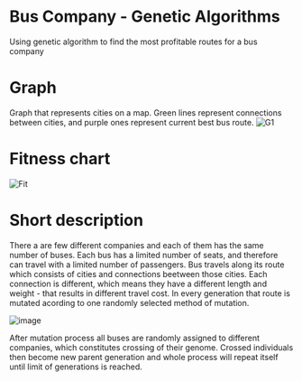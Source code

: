 # Bus Company - Genetic Algorithms
Using genetic algorithm to find the most profitable routes for a bus company

# Graph
Graph that represents cities on a map. Green lines represent connections between cities, and purple ones represent current best bus route.
![G1](https://user-images.githubusercontent.com/37414943/60082755-b149ad00-9734-11e9-971f-d8004ace4970.JPG)

# Fitness chart
![Fit](https://user-images.githubusercontent.com/37414943/60082839-e1914b80-9734-11e9-9d95-ee1c39032d83.JPG)

# Short description
There a are few different companies and each of them has the same number of buses. Each bus has a limited number of seats, and therefore can travel with a limited number of passengers. Bus travels along its route which consists of cities and connections beetween those cities. Each connection is different, which means they have a different length and weight - that results in different travel cost. In every generation that route is mutated acording to one randomly selected method of mutation.

![image](https://user-images.githubusercontent.com/37414943/60104132-1ca97400-9761-11e9-965c-68dcb8b51db1.png)

After mutation process all buses are randomly assigned to different companies, which constitutes crossing of their genome. Crossed individuals then become new parent generation and whole process will repeat itself until limit of generations is reached.



